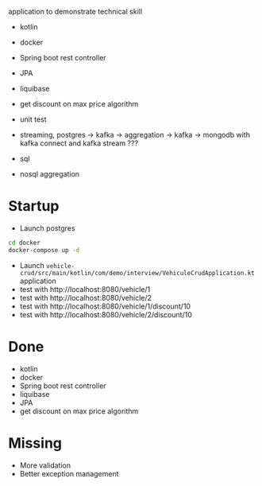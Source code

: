 application to demonstrate technical skill
- kotlin
- docker
- Spring boot rest controller
- JPA
- liquibase
- get discount on max price algorithm
- unit test

- streaming, postgres -> kafka -> aggregation -> kafka -> mongodb with kafka connect and kafka stream ???
- sql
- nosql aggregation


# Startup

- Launch postgres
````bash
cd docker
docker-compose up -d
````
- Launch `vehicle-crud/src/main/kotlin/com/demo/interview/VehiculeCrudApplication.kt` application
- test with http://localhost:8080/vehicle/1 
- test with http://localhost:8080/vehicle/2
- test with http://localhost:8080/vehicle/1/discount/10
- test with http://localhost:8080/vehicle/2/discount/10

# Done
- kotlin
- docker
- Spring boot rest controller
- liquibase
- JPA
- get discount on max price algorithm

# Missing
- More validation
- Better exception management

